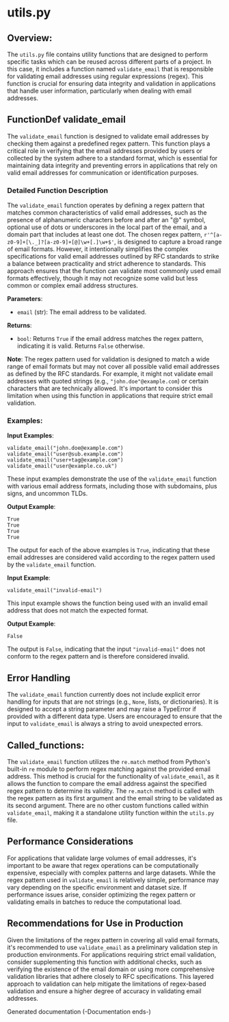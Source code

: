# utils.py

## Overview:
The `utils.py` file contains utility functions that are designed to perform specific tasks which can be reused across different parts of a project. In this case, it includes a function named `validate_email` that is responsible for validating email addresses using regular expressions (regex). This function is crucial for ensuring data integrity and validation in applications that handle user information, particularly when dealing with email addresses.

## FunctionDef validate_email

The `validate_email` function is designed to validate email addresses by checking them against a predefined regex pattern. This function plays a critical role in verifying that the email addresses provided by users or collected by the system adhere to a standard format, which is essential for maintaining data integrity and preventing errors in applications that rely on valid email addresses for communication or identification purposes.

### Detailed Function Description
The `validate_email` function operates by defining a regex pattern that matches common characteristics of valid email addresses, such as the presence of alphanumeric characters before and after an "@" symbol, optional use of dots or underscores in the local part of the email, and a domain part that includes at least one dot. The chosen regex pattern, `r'^[a-z0-9]+[\._]?[a-z0-9]+[@]\w+[.]\w+$'`, is designed to capture a broad range of email formats. However, it intentionally simplifies the complex specifications for valid email addresses outlined by RFC standards to strike a balance between practicality and strict adherence to standards. This approach ensures that the function can validate most commonly used email formats effectively, though it may not recognize some valid but less common or complex email address structures.

**Parameters**:
- `email` (str): The email address to be validated.

**Returns**:
- `bool`: Returns `True` if the email address matches the regex pattern, indicating it is valid. Returns `False` otherwise.

**Note**: The regex pattern used for validation is designed to match a wide range of email formats but may not cover all possible valid email addresses as defined by the RFC standards. For example, it might not validate email addresses with quoted strings (e.g., `"john.doe"@example.com`) or certain characters that are technically allowed. It's important to consider this limitation when using this function in applications that require strict email validation.

### Examples:
**Input Examples**: 

```
validate_email("john.doe@example.com")
validate_email("user@sub.example.com")
validate_email("user+tag@example.com")
validate_email("user@example.co.uk")
```
These input examples demonstrate the use of the `validate_email` function with various email address formats, including those with subdomains, plus signs, and uncommon TLDs. 

**Output Example**:

```
True
True
True
True
```
The output for each of the above examples is `True`, indicating that these email addresses are considered valid according to the regex pattern used by the `validate_email` function.

**Input Example**: 

```
validate_email("invalid-email")
```
This input example shows the function being used with an invalid email address that does not match the expected format.

**Output Example**:

```
False
```
The output is `False`, indicating that the input `"invalid-email"` does not conform to the regex pattern and is therefore considered invalid.

## Error Handling
The `validate_email` function currently does not include explicit error handling for inputs that are not strings (e.g., `None`, lists, or dictionaries). It is designed to accept a string parameter and may raise a TypeError if provided with a different data type. Users are encouraged to ensure that the input to `validate_email` is always a string to avoid unexpected errors.

## Called_functions:
The `validate_email` function utilizes the `re.match` method from Python's built-in `re` module to perform regex matching against the provided email address. This method is crucial for the functionality of `validate_email`, as it allows the function to compare the email address against the specified regex pattern to determine its validity. The `re.match` method is called with the regex pattern as its first argument and the email string to be validated as its second argument. There are no other custom functions called within `validate_email`, making it a standalone utility function within the `utils.py` file.

## Performance Considerations
For applications that validate large volumes of email addresses, it's important to be aware that regex operations can be computationally expensive, especially with complex patterns and large datasets. While the regex pattern used in `validate_email` is relatively simple, performance may vary depending on the specific environment and dataset size. If performance issues arise, consider optimizing the regex pattern or validating emails in batches to reduce the computational load.

## Recommendations for Use in Production
Given the limitations of the regex pattern in covering all valid email formats, it's recommended to use `validate_email` as a preliminary validation step in production environments. For applications requiring strict email validation, consider supplementing this function with additional checks, such as verifying the existence of the email domain or using more comprehensive validation libraries that adhere closely to RFC specifications. This layered approach to validation can help mitigate the limitations of regex-based validation and ensure a higher degree of accuracy in validating email addresses.

Generated documentation
(-Documentation ends-)